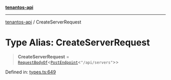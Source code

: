 [**tenantos-api**](../README.md)

***

[tenantos-api](../globals.md) / CreateServerRequest

# Type Alias: CreateServerRequest

> **CreateServerRequest** = [`RequestBodyOf`](RequestBodyOf.md)\<[`PostEndpoint`](PostEndpoint.md)\<`"/api/servers"`\>\>

Defined in: [types.ts:649](https://github.com/shadmanZero/tenantos-api/blob/5456fdea44f46a63455944d4982f5327cbeb3156/src/types.ts#L649)
